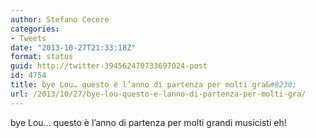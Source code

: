 ```yaml
---
author: Stefano Cecere
categories:
- Tweets
date: "2013-10-27T21:33:18Z"
format: status
guid: http://twitter-394562470733697024-post
id: 4754
title: bye Lou… questo è l’anno di partenza per molti gra&#8230;
url: /2013/10/27/bye-lou-questo-e-lanno-di-partenza-per-molti-gra/
---
```


bye Lou… questo è l’anno di partenza per molti grandi musicisti eh!